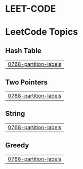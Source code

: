 # LEET-CODE
<!---LeetCode Topics Start-->
# LeetCode Topics
## Hash Table
|  |
| ------- |
| [0768-partition-labels](https://github.com/Sharanmithra/LEET-CODE/tree/master/0768-partition-labels) |
## Two Pointers
|  |
| ------- |
| [0768-partition-labels](https://github.com/Sharanmithra/LEET-CODE/tree/master/0768-partition-labels) |
## String
|  |
| ------- |
| [0768-partition-labels](https://github.com/Sharanmithra/LEET-CODE/tree/master/0768-partition-labels) |
## Greedy
|  |
| ------- |
| [0768-partition-labels](https://github.com/Sharanmithra/LEET-CODE/tree/master/0768-partition-labels) |
<!---LeetCode Topics End-->